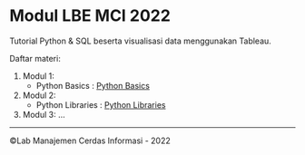 # Modul LBE MCI 2022

Tutorial Python & SQL beserta visualisasi data menggunakan Tableau.

Daftar materi:

1. Modul 1:
   - Python Basics : [Python Basics](https://github.com/Manajemen-Cerdas-Informasi/Modul-LBE-2022/tree/main/modul-python/python-basics)
2. Modul 2:
   - Python Libraries : [Python Libraries](https://github.com/Manajemen-Cerdas-Informasi/Modul-LBE-2022/tree/main/modul-python/python-libraries)
3. Modul 3: ...

---

©Lab Manajemen Cerdas Informasi - 2022
